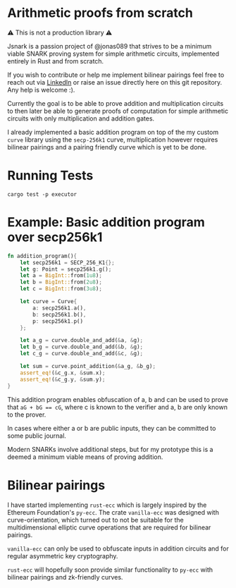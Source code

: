 # Arithmetic proofs from scratch
⚠️ This is not a production library ⚠️

Jsnark is a passion project of @jonas089 that strives to be a minimum viable SNARK proving system for simple arithmetic circuits, implemented entirely in Rust and from scratch.

If you wish to contribute or help me implement bilinear pairings feel free to reach out via [LinkedIn](https://www.linkedin.com/in/jonas-pauli/) or raise an issue directly here on this git repository. Any help is welcome :).

Currently the goal is to be able to prove addition and multiplication circuits to then later be able to generate proofs of computation for simple arithmetic circuits with only multiplication and addition gates.

I already implemented a basic addition program on top of the my custom `curve` library using the `secp-256k1` curve, multiplication however requires bilinear pairings and a pairing friendly curve which is yet to be done.

# Running Tests
```
cargo test -p executor
```

# Example: Basic addition program over secp256k1

```rust
fn addition_program(){
    let secp256k1 = SECP_256_K1{};
    let g: Point = secp256k1.g();
    let a = BigInt::from(1u8);
    let b = BigInt::from(2u8);
    let c = BigInt::from(3u8);

    let curve = Curve{
        a: secp256k1.a(),
        b: secp256k1.b(),
        p: secp256k1.p()
    };

    let a_g = curve.double_and_add(&a, &g);
    let b_g = curve.double_and_add(&b, &g);
    let c_g = curve.double_and_add(&c, &g);

    let sum = curve.point_addition(&a_g, &b_g);
    assert_eq!(&c_g.x, &sum.x);
    assert_eq!(&c_g.y, &sum.y);
}
```

This addition program enables obfuscation of a, b and can be used to prove that `aG + bG == cG`, where c is known to the verifier and a, b are only known to the prover.

In cases where either a or b are public inputs, they can be committed to some public journal.

Modern SNARKs involve additional steps, but for my prototype this is a deemed a minimum viable means of proving addition.

# Bilinear pairings
I have started implementing `rust-ecc` which is largely inspired by the Ethereum Foundation's `py-ecc`. The crate `vanilla-ecc` was designed with curve-orientation, which turned out to not be suitable for the multidimensional elliptic curve operations that are required for bilinear pairings.

`vanilla-ecc` can only be used to obfuscate inputs in addition circuits and for regular asymmetric key cryptography.

`rust-ecc` will hopefully soon provide similar functionality to `py-ecc` with bilinear pairings and zk-friendly curves.


